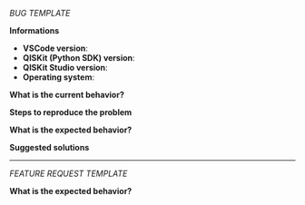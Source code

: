 <!-- ⚠️ If you do not respect this template your issue will be closed. -->
<!-- ⚠️ Make sure to browse the opened and closed issues  -->

*BUG TEMPLATE* <!-- Delete this header from your issue. -->

<!-- ⚠️ Before writing your issue make sure you are using: -->
<!-- VSCode 1.23.x -->
<!-- QISKit-sdk-py ^0.5.x -->
<!-- The latest version of QISKit Studio. -->

**Informations**

- **VSCode version**:
- **QISKit (Python SDK) version**:
- **QISKit Studio version**:
- **Operating system**:

**What is the current behavior?**



**Steps to reproduce the problem**



**What is the expected behavior?**



**Suggested solutions**



---

*FEATURE REQUEST TEMPLATE*  <!-- Delete this header from your issue. -->

**What is the expected behavior?**


